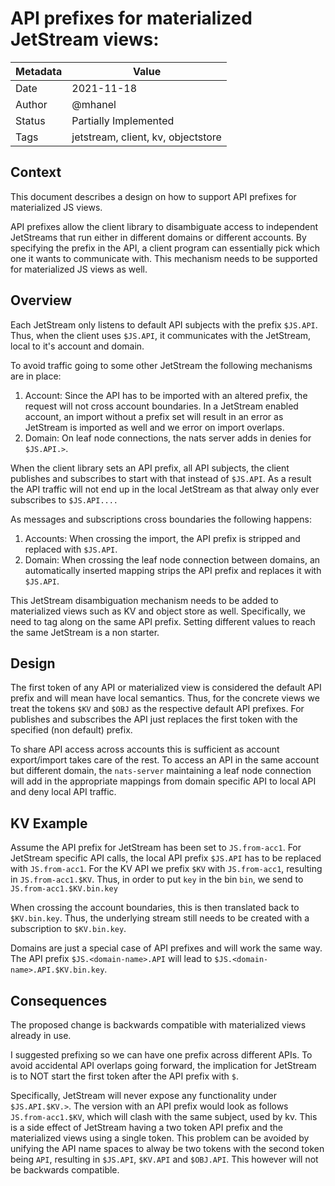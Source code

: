 # API prefixes for materialized JetStream views: 

|Metadata|Value|
|--------|-----|
|Date    |2021-11-18|
|Author  |@mhanel|
|Status  |Partially Implemented|
|Tags    |jetstream, client, kv, objectstore |

## Context

This document describes a design on how to support API prefixes for materialized JS views. 

API prefixes allow the client library to disambiguate access to independent JetStreams that run either in different domains or different accounts.
By specifying the prefix in the API, a client program can essentially pick which one it wants to communicate with.
This mechanism needs to be supported for materialized JS views as well.

## Overview 

Each JetStream only listens to default API subjects with the prefix `$JS.API`.
Thus, when the client uses `$JS.API`, it communicates with the JetStream, local to it's account and domain.

To avoid traffic going to some other JetStream the following mechanisms are in place:
1. Account: Since the API has to be imported with an altered prefix, the request will not cross account boundaries. 
    In a JetStream enabled account, an import without a prefix set will result in an error as JetStream is imported as well and we error on import overlaps. 
2. Domain: On leaf node connections, the nats server adds in denies for `$JS.API.>`.

When the client library sets an API prefix, all API subjects, the client publishes and subscribes to start with that instead of `$JS.API`.
As a result the API traffic will not end up in the local JetStream as that alway only ever subscribes to `$JS.API....`

As messages and subscriptions cross boundaries the following happens:
1. Accounts: When crossing the import, the API prefix is stripped and replaced with `$JS.API`.
2. Domain: When crossing the leaf node connection between domains, an automatically inserted mapping strips the API prefix and replaces it with `$JS.API`.

This JetStream disambiguation mechanism needs to be added to materialized views such as KV and object store as well.
Specifically, we need to tag along on the same API prefix. 
Setting different values to reach the same JetStream is a non starter.

## Design

The first token of any API or materialized view is considered the default API prefix and will mean have local semantics.
Thus, for the concrete views we treat the tokens `$KV` and `$OBJ` as the respective default API prefixes. 
For publishes and subscribes the API just replaces the first token with the specified (non default) prefix. 

To share API access across accounts this is sufficient as account export/import takes care of the rest. 
To access an API in the same account but different domain, the `nats-server` maintaining a leaf node connection will add in the appropriate mappings from domain specific API to local API and deny local API traffic.

## KV Example

Assume the API prefix for JetStream has been set to `JS.from-acc1`.
For JetStream specific API calls, the local API prefix `$JS.API` has to be replaced with `JS.from-acc1`.
For the KV API we prefix `$KV` with `JS.from-acc1`, resulting in `JS.from-acc1.$KV`. 
Thus, in order to put `key` in the bin `bin`, we send to `JS.from-acc1.$KV.bin.key` 

When crossing the account boundaries, this is then translated back to `$KV.bin.key`.
Thus, the underlying stream still needs to be created with a subscription to `$KV.bin.key`. 

Domains are just a special case of API prefixes and will work the same way.
The API prefix `$JS.<domain-name>.API` will lead to `$JS.<domain-name>.API.$KV.bin.key`.

## Consequences 

The proposed change is backwards compatible with materialized views already in use. 

I suggested prefixing so we can have one prefix across different APIs. 
To avoid accidental API overlaps going forward, the implication for JetStream is to NOT start the first token after the API prefix with `$`.

Specifically, JetStream will never expose any functionality under `$JS.API.$KV.>`.
The version with an API prefix would look as follows `JS.from-acc1.$KV`, which will clash with the same subject, used by kv.
This is a side effect of JetStream having a two token API prefix and the materialized views using a single token.
This problem can be avoided by unifying the API name spaces to alway be two tokens with the second token being `API`, resulting in `$JS.API`, `$KV.API` and `$OBJ.API`.
This however will not be backwards compatible.

